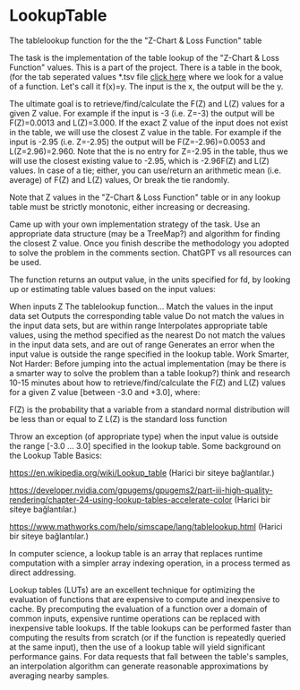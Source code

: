 # LookupTable
The tablelookup function for the the "Z-Chart &amp; Loss Function" table 

The task is the implementation of the table lookup of the "Z-Chart & Loss Function" values.
This is a part of the project. There is a table in the book, (for the tab seperated values *.tsv file [click here](https://github.com/AnadoluUniversityCeng/LookupTable/blob/main/zChart.tsv) where we look for a value of a function. Let's call it f(x)=y. The input is the x, the output will be the y.

The ultimate goal is to retrieve/find/calculate the F(Z) and L(Z) values for a given Z value. For example if the input is -3 (i.e. Z=-3) the output will be F(Z)=0.0013 and L(Z)=3.000. If the exact Z value of the input does not exist in the table, we will use the closest Z value in the table. For example if the input is -2.95 (i.e. Z=-2.95) the output will be F(Z=-2.96)=0.0053 and L(Z=2.96)=2.960. Note that the is no entry for Z=-2.95 in the table, thus we will use the closest existing value to -2.95, which is -2.96F(Z) and L(Z) values. In case of a tie; either, you can use/return an arithmetic mean (i.e. average) of F(Z) and L(Z) values, Or break the tie randomly.

Note that Z values in the "Z-Chart & Loss Function" table or in any lookup table must be strictly monotonic, either increasing or decreasing.

Came up with your own implementation strategy of the task. Use an appropriate data structure (may be a TreeMap?) and algorithm for finding the closest Z value.  Once you finish describe the methodology you adopted to solve the problem in the comments section. ChatGPT vs all resources can be used.



The function returns an output value, in the units specified for fd, by looking up or estimating table values based on the input values:

When inputs Z
The tablelookup function...
Match the values in the input data set	Outputs the corresponding table value
Do not match the values in the input data sets, but are within range	Interpolates appropriate table values, using the method specified as the nearest
Do not match the values in the input data sets, and are out of range	Generates an error when the input value is outside the range specified in the lookup table.
Work Smarter, Not Harder: Before jumping into the actual implementation (may be there is a smarter way to solve the problem than a table lookup?) think and research 10-15 minutes about how to retrieve/find/calculate the F(Z) and L(Z) values for a given Z value [between -3.0 and +3.0], where:

F(Z) is the probability that a variable from a standard normal distribution will be less than or equal to Z
L(Z) is the standard loss function


Throw an exception (of appropriate type) when the input value is outside the range [-3.0 ... 3.0] specified in the lookup table. Some background on the Lookup Table Basics:

https://en.wikipedia.org/wiki/Lookup_table (Harici bir siteye bağlantılar.)

https://developer.nvidia.com/gpugems/gpugems2/part-iii-high-quality-rendering/chapter-24-using-lookup-tables-accelerate-color (Harici bir siteye bağlantılar.)

https://www.mathworks.com/help/simscape/lang/tablelookup.html (Harici bir siteye bağlantılar.)

In computer science, a lookup table is an array that replaces runtime computation with a simpler array indexing operation, in a process termed as direct addressing.

Lookup tables (LUTs) are an excellent technique for optimizing the evaluation of functions that are expensive to compute and inexpensive to cache.
By precomputing the evaluation of a function over a domain of common inputs, expensive runtime operations can be replaced with inexpensive table lookups.
 If the table lookups can be performed faster than computing the results from scratch (or if the function is repeatedly queried at the same input), then the use of a lookup table will yield significant performance gains.  For data requests that fall between the table's samples, an interpolation algorithm can generate reasonable approximations by averaging nearby samples.